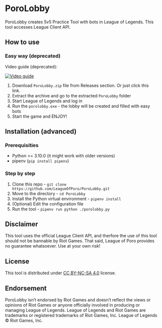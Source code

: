 # PoroLobby

PoroLobby creates 5v5 Practice Tool with bots in League of Legends. This tool accesses League Client API.

## How to use

### Easy way (deprecated)

Video guide (deprecated):

[![Video guide](https://img.youtube.com/vi/EHd3vRVECLg/0.jpg)](https://www.youtube.com/watch?v=EHd3vRVECLg)

1. Download `PoroLobby.zip` file from Releases section. Or just click this link.
2. Extract the archive and go to the extracted `PoroLobby` folder
2. Start League of Legends and log in
3. Run the `porolobby.exe` - the lobby will be created and filled with easy bots
4. Start the game and ENJOY!

## Installation (advanced)

### Prerequisities
- Python >= 3.10.0 (it might work with older versions)
- pipenv (`pip install pipenv`)

### Step by step
1. Clone this repo - `git clone https://github.com/LeagueOfPoro/PoroLobby.git`
2. Move to the directory -  `cd PoroLobby`
3. Install the Python virtual environment - `pipenv install`
4. (Optional) Edit the configuration file
5. Run the tool - `pipenv run python ./porolobby.py`

## Disclaimer

This tool uses the official League Client API, and therfore the use of this tool should not be bannable by Riot Games. That said, League of Poro provides no guarantee whatsoever. Use at your own risk!

## License 

This tool is distributed under [CC BY-NC-SA 4.0](https://creativecommons.org/licenses/by-nc-sa/4.0/) license.

## Endorsement

PoroLobby isn’t endorsed by Riot Games and doesn’t reflect the views or opinions of Riot Games or anyone officially involved in producing or managing League of Legends. League of Legends and Riot Games are trademarks or registered trademarks of Riot Games, Inc. League of Legends © Riot Games, Inc.
